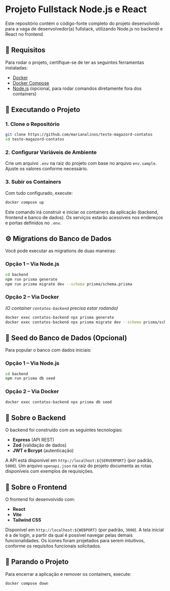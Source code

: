 # Projeto Fullstack Node.js e React

Este repositório contém o código-fonte completo do projeto desenvolvido para a vaga de desenvolvedor(a) fullstack, utilizando Node.js no backend e React no frontend.

## 🧰 Requisitos

Para rodar o projeto, certifique-se de ter as seguintes ferramentas instaladas:

* [Docker](https://docs.docker.com/engine/install/)
* [Docker Compose](https://docs.docker.com/compose/install/)
* [Node.js](https://nodejs.org/en/download) (opcional, para rodar comandos diretamente fora dos containers)

## 🚀 Executando o Projeto

### 1. Clone o Repositório

```bash
git clone https://github.com/marianalinos/teste-magazord-contatos
cd teste-magazord-contatos
```

### 2. Configurar Variáveis de Ambiente

Crie um arquivo `.env` na raiz do projeto com base no arquivo `env.sample`. Ajuste os valores conforme necessário.

### 3. Subir os Containers

Com tudo configurado, execute:

```bash
docker compose up
```

Este comando irá construir e iniciar os containers da aplicação (backend, frontend e banco de dados). Os serviços estarão acessíveis nos endereços e portas definidos no `.env`.

## ⚙️ Migrations do Banco de Dados

Você pode executar as migrations de duas maneiras:

### Opção 1 – Via Node.js

```bash
cd backend
npm run prisma generate
npm run prisma migrate dev --schema prisma/schema.prisma
```

### Opção 2 – Via Docker

*(O container `contatos-backend` precisa estar rodando)*

```bash
docker exec contatos-backend npx prisma generate
docker exec contatos-backend npx prisma migrate dev --schema prisma/schema.prisma
```

## 🌱 Seed do Banco de Dados (Opcional)

Para popular o banco com dados iniciais:

### Opção 1 – Via Node.js

```bash
cd backend
npm run prisma db seed
```

### Opção 2 – Via Docker

```bash
docker exec contatos-backend npx prisma db seed
```

## 🧩 Sobre o Backend

O backend foi construído com as seguintes tecnologias:

* **Express** (API REST)
* **Zod** (validação de dados)
* **JWT e Bcrypt** (autenticação)

A API está disponível em `http://localhost:${SERVERPORT}` (por padrão, `5000`).
Um arquivo `openapi.json` na raiz do projeto documenta as rotas disponíveis com exemplos de requisições.

## 🎨 Sobre o Frontend

O frontend foi desenvolvido com:

* **React**
* **Vite**
* **Tailwind CSS**

Disponível em `http://localhost:${WEBPORT}` (por padrão, `3000`).
A tela inicial é a de login, a partir da qual é possível navegar pelas demais funcionalidades. Os ícones foram projetados para serem intuitivos, conforme os requisitos funcionais solicitados.

## 🛑 Parando o Projeto

Para encerrar a aplicação e remover os containers, execute:

```bash
docker compose down
```
